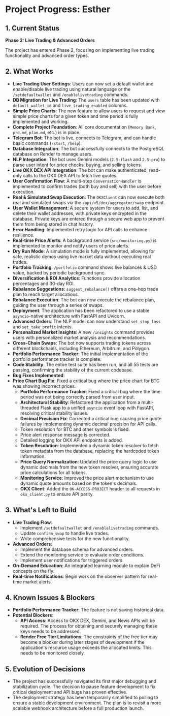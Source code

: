 # Project Progress: Esther

## 1. Current Status
**Phase 2: Live Trading & Advanced Orders**

The project has entered Phase 2, focusing on implementing live trading functionality and advanced order types.

## 2. What Works
- **Live Trading User Settings**: Users can now set a default wallet and enable/disable live trading using natural language or the `/setdefaultwallet` and `/enablelivetrading` commands.
- **DB Migration for Live Trading**: The `users` table has been updated with `default_wallet_id` and `live_trading_enabled` columns.
- **Simple Price Charts**: The new feature to allow users to request and view simple price charts for a given token and time period is fully implemented and working.
- **Complete Project Foundation**: All core documentation (`Memory Bank`, `prd.md`, `plan.md`, etc.) is in place.
- **Telegram Bot**: The bot is live, connects to Telegram, and can handle basic commands (`/start`, `/help`).
- **Database Integration**: The bot successfully connects to the PostgreSQL database on Render to manage users.
- **NLP Integration**: The bot uses Gemini models (`2.5-flash` and `2.5-pro`) to parse user intent for price checks, buying, and selling tokens.
- **Live OKX DEX API Integration**: The bot can make authenticated, read-only calls to the OKX DEX API to fetch live quotes.
- **User Confirmation Flow**: A multi-step `ConversationHandler` is implemented to confirm trades (both buy and sell) with the user before execution.
- **Real & Simulated Swap Execution**: The `OKXClient` can now execute both real and simulated swaps via the `/api/v5/dex/aggregator/swap` endpoint.
- **User Wallet Management**: A secure system for users to add, list, and delete their wallet addresses, with private keys encrypted in the database. Private keys are entered through a secure web app to prevent them from being stored in chat history.
- **Error Handling**: Implemented retry logic for API calls to enhance resilience.
- **Real-time Price Alerts**: A background service (`src/monitoring.py`) is implemented to monitor and notify users of price alerts.
- **Dry Run Mode**: A simulation mode is fully implemented, allowing for safe, realistic demos using live market data without executing real trades.
- **Portfolio Tracking**: `/portfolio` command shows live balances & USD value, backed by periodic background sync.
- **Diversification & ROI Analytics**: Functions provide allocation percentages and 30-day ROI.
- **Rebalance Suggestions**: `suggest_rebalance()` offers a one-hop trade plan to reach target allocations.
- **Rebalance Execution**: The bot can now execute the rebalance plan, guiding the user through a series of swaps.
- **Deployment**: The application has been refactored to use a stable `asyncio`-native architecture with FastAPI and Uvicorn.
- **Advanced Orders**: The NLP model can now understand `set_stop_loss` and `set_take_profit` intents.
- **Personalized Market Insights**: A new `/insights` command provides users with personalized market analysis and recommendations.
- **Cross-Chain Swaps**: The bot now supports trading tokens across different blockchains, including Ethereum, Arbitrum, and Polygon.
- **Portfolio Performance Tracker**: The initial implementation of the portfolio performance tracker is complete.
- **Code Stability**: The entire test suite has been run, and all 55 tests are passing, confirming the stability of the current codebase.
- **Bug Fixes Implemented**:
- **Price Chart Bug Fix**: Fixed a critical bug where the price chart for BTC was showing incorrect prices.
    - **Portfolio Performance Tracker**: Fixed a critical bug where the time period was not being correctly parsed from user input.
    - **Architectural Stability**: Refactored the application from a multi-threaded Flask app to a unified `asyncio` event loop with FastAPI, resolving critical stability issues.
    - **Decimal Precision Fix**: Corrected a critical bug causing price quote failures by implementing dynamic decimal precision for API calls.
    - Token resolution for BTC and other symbols is fixed.
    - Price alert response message is corrected.
    - Detailed logging for OKX API endpoints is added.
    - **Token Resolution**: Implemented a dynamic token resolver to fetch token metadata from the database, replacing the hardcoded token information.
    - **Price Query Normalization**: Updated the price query logic to use dynamic decimals from the new token resolver, ensuring accurate price calculations for all tokens.
    - **Monitoring Service**: Improved the price alert mechanism to use dynamic quote amounts based on the token's decimals.
    - **OKX Client**: Added the `OK-ACCESS-PROJECT` header to all requests in `okx_client.py` to ensure API parity.

## 3. What's Left to Build
- **Live Trading Flow**:
    - Implement `/setdefaultwallet` and `/enablelivetrading` commands.
    - Update `confirm_swap` to handle live trades.
    - Write comprehensive tests for the new functionality.
- **Advanced Orders**:
    - Implement the database schema for advanced orders.
    - Extend the monitoring service to evaluate order conditions.
    - Implement user notifications for triggered orders.
- **On-Demand Education**: An integrated learning module to explain DeFi concepts on the fly.
- **Real-time Notifications**: Begin work on the observer pattern for real-time market alerts.

## 4. Known Issues & Blockers
- **Portfolio Performance Tracker**: The feature is not saving historical data.
- **Potential Blockers**:
    - **API Access**: Access to OKX DEX, Gemini, and News APIs will be required. The process for obtaining and securely managing these keys needs to be addressed.
    - **Render Free Tier Limitations**: The constraints of the free tier may become a blocker during later stages of development if the application's resource usage exceeds the allocated limits. This needs to be monitored closely.

## 5. Evolution of Decisions
- The project has successfully navigated its first major debugging and stabilization cycle. The decision to pause feature development to fix critical deployment and API bugs has proven effective.
- The deployment strategy has been temporarily simplified to polling to ensure a stable development environment. The plan is to revisit a more scalable webhook architecture before a full production launch.

